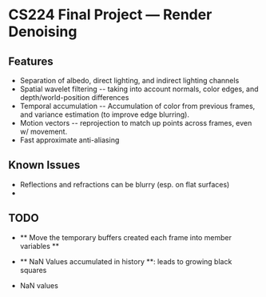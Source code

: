 # CS224 Final Project &mdash; Render Denoising

## Features

 - Separation of albedo, direct lighting, and indirect lighting channels
 - Spatial wavelet filtering -- taking into account normals, color edges, and depth/world-position differences
 - Temporal accumulation -- Accumulation of color from previous frames, and variance estimation (to improve edge blurring).
 - Motion vectors -- reprojection to match up points across frames, even w/ movement.
 - Fast approximate anti-aliasing

## Known Issues

 - Reflections and refractions can be blurry (esp. on flat surfaces)
 -

## TODO

- ** Move the temporary buffers created each frame into member variables **

- ** NaN Values accumulated in history **: leads to growing black squares

- NaN values
